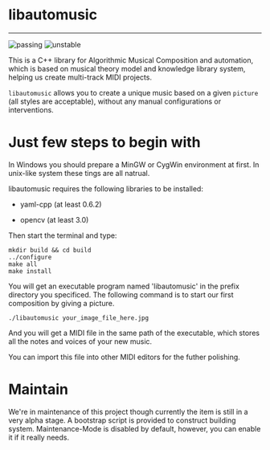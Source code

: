 # libautomusic

------
![passing](https://camo.githubusercontent.com/948ddd4d1b81323800104755c8ed392d5410f5e2/68747470733a2f2f696d672e736869656c64732e696f2f62616467652f6275696c642d70617373696e672d677265656e2e737667) ![unstable](https://camo.githubusercontent.com/31a260091d356cea706b3792d242699cfa2c1f04/68747470733a2f2f696d672e736869656c64732e696f2f62616467652f7374617475732d756e737461626c652d6c69676874677265656e2e737667)

This is a C++ library for Algorithmic Musical Composition and automation, which is based on musical theory model and knowledge library system, helping us create multi-track MIDI projects. 

`libautomusic` allows you to create a unique music based on a given `picture` (all styles are acceptable), without any manual configurations or interventions.

# Just few steps to begin with

In Windows you should prepare a MinGW or CygWin environment at first. In unix-like system these tings are all natrual.

libautomusic requires the following libraries to be installed:

* yaml-cpp (at least 0.6.2)

* opencv (at least 3.0)

Then start the terminal and type:

    mkdir build && cd build
    ../configure
    make all
    make install
    
You will get an executable program named 'libautomusic' in the prefix directory you specificed. The following command is to start our first composition by giving a picture.

    ./libautomusic your_image_file_here.jpg
    
And you will get a MIDI file in the same path of the executable, which stores all the notes and voices of your new music.

You can import this file into other MIDI editors for the futher polishing.

# Maintain
We're in maintenance of this project though currently the item is still in a very alpha stage. A bootstrap script is provided to construct building system.
Maintenance-Mode is disabled by default, however, you can enable it if it really needs.
